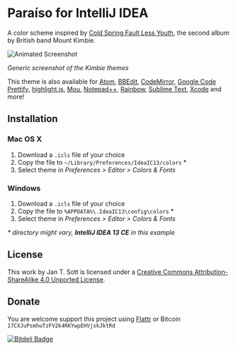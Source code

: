 # Paraíso for IntelliJ IDEA

A color scheme inspired by [Cold Spring Fault Less Youth](http://www.discogs.com/Mount-Kimbie-Cold-Spring-Fault-Less-Youth/master/561611), the second album by British band Mount Kimbie.

![Animated Screenshot](https://raw.github.com/idleberg/Kimbie-IntelliJ-IDEA/master/images/screenshot.gif)

*Generic screenshot of the Kimbie themes*

This theme is also available for [Atom](https://github.com/idleberg/atom-kimbie-dark), [BBEdit](https://github.com/idleberg/Kimbie-BBEdit), [CodeMirror](https://github.com/idleberg/Kimbie-CodeMirror), [Google Code Prettify](https://github.com/idleberg/Kimbie-Google-Code-Prettify), [highlight.js](https://github.com/idleberg/Kimbie-highlight.js), [Mou](https://github.com/idleberg/Kimbie-Mou), [Notepad++](https://github.com/idleberg/Kimbie-Notepad-plus-plus), [Rainbow](https://github.com/idleberg/Kimbie-Rainbow), [Sublime Text](https://github.com/idleberg/Kimbie.tmTheme), [Xcode](https://github.com/idleberg/Kimbie-Xcode) and more!

## Installation

### Mac OS X

1. Download a `.icls` file of your choice
2. Copy the file to `~/Library/Preferences/IdeaIC13/colors` *
3. Select theme in _Preferences > Editor > Colors & Fonts_

### Windows

1. Download a `.icls` file of your choice
2. Copy the file to `%APPDATA%\.IdeaIC13\config\colors` *
3. Select theme in _Preferences > Editor > Colors & Fonts_

_* directory might vary, **IntelliJ IDEA 13 CE** in this example_

## License

This work by Jan T. Sott is licensed under a [Creative Commons Attribution-ShareAlike 4.0 Unported License](http://creativecommons.org/licenses/by-sa/4.0/deed.en_US).

## Donate

You are welcome support this project using [Flattr](https://flattr.com/submit/auto?user_id=idleberg&url=https://github.com/idleberg/Kimbie-IntelliJ-IDEA) or Bitcoin `17CXJuPsmhuTzFV2k4RKYwpEHVjskJktRd`

[![Bitdeli Badge](https://d2weczhvl823v0.cloudfront.net/idleberg/kimbie-intellij-idea/trend.png)](https://bitdeli.com/free "Bitdeli Badge")

